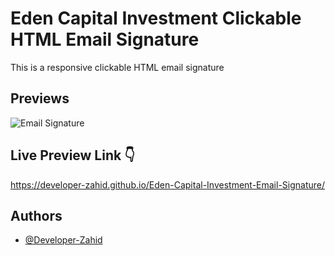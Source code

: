 # Eden Capital Investment Clickable HTML Email Signature

This is a responsive clickable HTML email signature


## Previews

![Email Signature](https://developer-zahid.github.io/Eden-Capital-Investment-Email-Signature/images/preview.png)


## Live Preview Link 👇

https://developer-zahid.github.io/Eden-Capital-Investment-Email-Signature/


## Authors

- [@Developer-Zahid](https://github.com/Developer-Zahid)